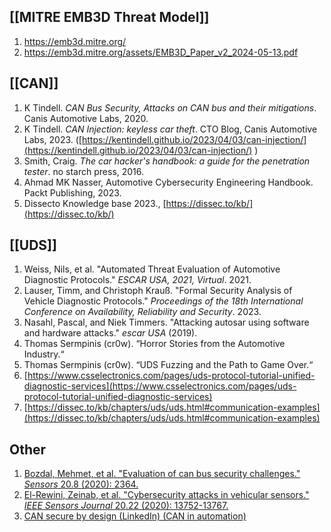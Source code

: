 ## [[MITRE EMB3D Threat Model]]
1. https://emb3d.mitre.org/
2. https://emb3d.mitre.org/assets/EMB3D_Paper_v2_2024-05-13.pdf
## [[CAN]]
1. K Tindell. _CAN Bus Security, Attacks on CAN bus and their mitigations_. Canis Automotive Labs, 2020.    
2. K Tindell. _CAN Injection: keyless car theft_. CTO Blog, Canis Automotive Labs, 2023. ([https://kentindell.github.io/2023/04/03/can-injection/](https://kentindell.github.io/2023/04/03/can-injection/) )
3. Smith, Craig. _The car hacker's handbook: a guide for the penetration tester_. no starch press, 2016.
4. Ahmad MK Nasser, Automotive Cybersecurity Engineering Handbook. Packt Publishing, 2023.
5. Dissecto Knowledge base 2023., [https://dissec.to/kb/](https://dissec.to/kb/)
## [[UDS]]
1. Weiss, Nils, et al. "Automated Threat Evaluation of Automotive Diagnostic Protocols." _ESCAR USA, 2021, Virtual_. 2021.
2. Lauser, Timm, and Christoph Krauß. "Formal Security Analysis of Vehicle Diagnostic Protocols." _Proceedings of the 18th International Conference on Availability, Reliability and Security_. 2023.
3. Nasahl, Pascal, and Niek Timmers. "Attacking autosar using software and hardware attacks." _escar USA_ (2019).
4. Thomas Sermpinis (cr0w). “Horror Stories from the Automotive Industry.“
5. Thomas Sermpinis (cr0w). “UDS Fuzzing and the Path to Game Over.“
6. [https://www.csselectronics.com/pages/uds-protocol-tutorial-unified-diagnostic-services](https://www.csselectronics.com/pages/uds-protocol-tutorial-unified-diagnostic-services)
7. [https://dissec.to/kb/chapters/uds/uds.html#communication-examples](https://dissec.to/kb/chapters/uds/uds.html#communication-examples)

## Other
1. [Bozdal, Mehmet, et al. "Evaluation of can bus security challenges." _Sensors_ 20.8 (2020): 2364.](https://www.mdpi.com/1424-8220/20/8/2364)
2. [El-Rewini, Zeinab, et al. "Cybersecurity attacks in vehicular sensors." _IEEE Sensors Journal_ 20.22 (2020): 13752-13767.](https://www.osti.gov/pages/servlets/purl/1763654)
3. [CAN secure by design (LinkedIn) (CAN in automation)]( https://www.linkedin.com/pulse/making-can-communication-secure-design-join-efforts-olaf-pfeiffer-ompge/?trackingId=Yj%2BstICfSu9RbHiTLJ%2FiPw%3D%3D)